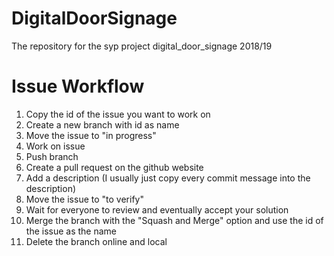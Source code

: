 # DigitalDoorSignage
The repository for the syp project digital_door_signage 2018/19

# Issue Workflow

1. Copy the id of the issue you want to work on
2. Create a new branch with id as name
3. Move the issue to "in progress"
4. Work on issue
5. Push branch
6. Create a pull request on the github website
7. Add a description (I usually just copy every commit message into the description)
8. Move the issue to "to verify"
9. Wait for everyone to review and eventually accept your solution
10. Merge the branch with the "Squash and Merge" option and use the id of the issue as the name
11. Delete the branch online and local
